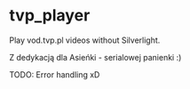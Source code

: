 tvp_player
==========

Play vod.tvp.pl videos without Silverlight.

Z dedykacją dla Asieńki - serialowej panienki :)

TODO: Error handling xD
